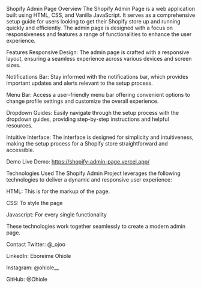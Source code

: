Shopify Admin Page
Overview
The Shopify Admin Page is a web application built using HTML, CSS, and Vanilla JavaScript. It serves as a comprehensive setup guide for users looking to get their Shopify store up and running quickly and efficiently. The admin page is designed with a focus on responsiveness and features a range of functionalities to enhance the user experience.

Features
Responsive Design: The admin page is crafted with a responsive layout, ensuring a seamless experience across various devices and screen sizes.

Notifications Bar: Stay informed with the notifications bar, which provides important updates and alerts relevant to the setup process.

Menu Bar: Access a user-friendly menu bar offering convenient options to change profile settings and customize the overall experience.

Dropdown Guides: Easily navigate through the setup process with the dropdown guides, providing step-by-step instructions and helpful resources.

Intuitive Interface: The interface is designed for simplicity and intuitiveness, making the setup process for a Shopify store straightforward and accessible.

Demo
Live Demo: https://shopify-admin-page.vercel.app/

Technologies Used
The Shopify Admin Project leverages the following technologies to deliver a dynamic and responsive user experience:

HTML: This is for the markup of the page.

CSS: To style the page

Javascript: For every single functionality

These technologies work together seamlessly to create a modern admin page.


Contact
Twitter: @_ojoo

LinkedIn: Eboreime Ohiole

Instagram: @ohiole__

GitHub: @Ohiole
